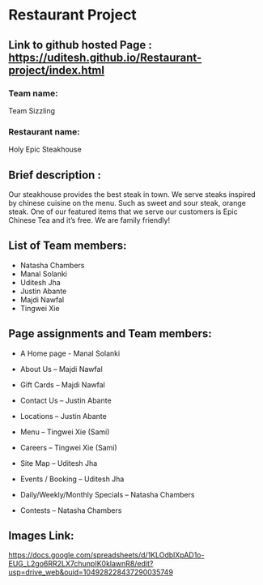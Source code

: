 # Restaurant Project
## Link to github hosted Page : https://uditesh.github.io/Restaurant-project/index.html

### Team name:
Team Sizzling

### Restaurant name:
Holy Epic Steakhouse

## Brief description :
Our steakhouse provides the best steak in town. We serve steaks inspired by chinese cuisine on the menu. Such as sweet and sour steak, orange steak. One of our featured items that we serve our customers is Epic Chinese Tea and it’s free. We are family friendly!

## List of Team members:

- Natasha Chambers
- Manal Solanki
- Uditesh Jha
- Justin Abante 
- Majdi Nawfal
- Tingwei Xie

## Page assignments and Team members:

- A Home page - Manal Solanki

- About Us – Majdi Nawfal

- Gift Cards – Majdi Nawfal

- Contact Us – Justin Abante

- Locations – Justin Abante

- Menu – Tingwei Xie (Sami)

- Careers – Tingwei Xie (Sami)

- Site Map – Uditesh Jha

- Events / Booking – Uditesh Jha

- Daily/Weekly/Monthly Specials – Natasha Chambers

- Contests – Natasha Chambers


## Images Link:
https://docs.google.com/spreadsheets/d/1KLOdblXpAD1o-EUG_L2go6RR2LX7chunpIK0klawnR8/edit?usp=drive_web&ouid=104928228437290035749


